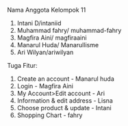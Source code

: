 Nama Anggota Kelompok 11
1. Intani D/intaniid
2. Muhammad fahry/ muhammad-fahry
3. Magfira Aini/ magfiraaini
4. Manarul Huda/ Manarullisme
5. Ari Wilyan/ariwilyan

Tuga Fitur:
1. Create an account - Manarul huda
2. Login - Magfira Aini
3. My Account>Edit account - Ari
4. Information & edit address - Lisna
5. Choose product & update - Intani
6. Shopping Chart - fahry
